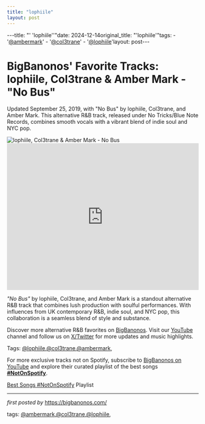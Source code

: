 ```yaml
---
title: "lophiile"
layout: post
---
```

---title: "' 'lophiile''"date: 2024-12-14original_title: "'lophiile'"tags:  - '[@ambermark](/tags/ambermark/)'  - '[@col3trane](/tags/col3trane/)'  - '[@lophiile](/tags/lophiile/)'layout: post---<!-- Post Title --><h1 >BigBanonos' Favorite Tracks: lophiile, Col3trane & Amber Mark - "No Bus"</h1> <!-- Introductory Text --><p >Updated September 25, 2019, with "No Bus" by lophiile, Col3trane, and Amber Mark. This alternative R&B track, released under No Tricks/Blue Note Records, combines smooth vocals with a vibrant blend of indie soul and NYC pop.</p> <!-- Featured Image --><div > <img src="https://blog.native-instruments.com/wp-content/uploads/2020/08/Realtalk-lophiile-featured.jpg" alt="lophiile, Col3trane & Amber Mark - No Bus" /></div> <!-- YouTube Video Embed --><div > <iframe width="100%" height="385" src="https://www.youtube.com/embed/GgCTV4Y6QII" title="lophiile, Col3trane, Amber Mark - No Bus (Visualizer)" frameborder="0" allow="accelerometer; autoplay; clipboard-write; encrypted-media; gyroscope; picture-in-picture; web-share" referrerpolicy="strict-origin-when-cross-origin" allowfullscreen></iframe></div> <!-- Song Information --><div > <p><em>"No Bus"</em> by lophiile, Col3trane, and Amber Mark is a standout alternative R&B track that combines lush production with soulful performances. With influences from UK contemporary R&B, indie soul, and NYC pop, this collaboration is a seamless blend of style and substance.</p></div> <!-- Footer Links --><div > <p>Discover more alternative R&B favorites on <a href="https://bigbanonos.com/" target="_blank">BigBanonos</a>. Visit our <a href="https://www.youtube.com/[@BigBanonos](/tags/BigBanonos/)" target="_blank">YouTube</a> channel and follow us on <a href="https://x.com/bigbanonos" target="_blank">X/Twitter</a> for more updates and music highlights.</p></div> <!-- Tags --><p >Tags: [@lophiile](/tags/lophiile/),[@col3trane](/tags/col3trane/),[@ambermark](/tags/ambermark/),</p><!--Subscribe and Playlist Links--><div>    <p>For more exclusive tracks not on Spotify, subscribe to <a href="https://www.youtube.com/[@BigBanonos](/tags/BigBanonos/)" target="_blank">BigBanonos on YouTube</a> and explore their curated playlist of the best songs <strong>[#NotOnSpotify](/tags/NotOnSpotify/)</strong>.</p>    <p><a href="https://www.youtube.com/playlist?list=PLtuNtuTatqI0kFahUCbtbfenC_ET5O_tr" target="_blank">Best Songs [#NotOnSpotify](/tags/NotOnSpotify/) Playlist<br /></a></p></div><hr /><p><em>first posted by</em> <a href="https://bigbanonos.com/" rel="noopener" target="_new">https://bigbanonos.com/</a></p><p>tags: [@ambermark](/tags/ambermark/),[@col3trane](/tags/col3trane/),[@lophiile](/tags/lophiile/),</p>
